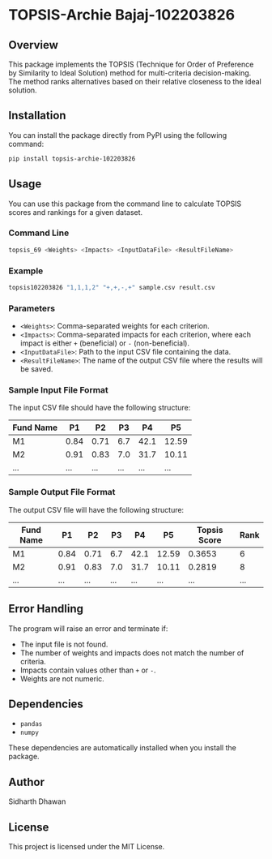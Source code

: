 # TOPSIS-Archie Bajaj-102203826

## Overview

This package implements the TOPSIS (Technique for Order of Preference by Similarity to Ideal Solution) method for multi-criteria decision-making. The method ranks alternatives based on their relative closeness to the ideal solution.

## Installation

You can install the package directly from PyPI using the following command:

```bash
pip install topsis-archie-102203826
```

## Usage

You can use this package from the command line to calculate TOPSIS scores and rankings for a given dataset.

### Command Line

```bash
topsis_69 <Weights> <Impacts> <InputDataFile> <ResultFileName>
```

### Example

```bash
topsis102203826 "1,1,1,2" "+,+,-,+" sample.csv result.csv
```

### Parameters

- `<Weights>`: Comma-separated weights for each criterion.
- `<Impacts>`: Comma-separated impacts for each criterion, where each impact is either `+` (beneficial) or `-` (non-beneficial).
- `<InputDataFile>`: Path to the input CSV file containing the data.
- `<ResultFileName>`: The name of the output CSV file where the results will be saved.

### Sample Input File Format

The input CSV file should have the following structure:

| Fund Name | P1  | P2  | P3  | P4  | P5  |
|-----------|-----|-----|-----|-----|-----|
| M1        | 0.84| 0.71| 6.7 | 42.1| 12.59|
| M2        | 0.91| 0.83| 7.0 | 31.7| 10.11|
| ...       | ... | ... | ... | ... | ... |

### Sample Output File Format

The output CSV file will have the following structure:

| Fund Name | P1  | P2  | P3  | P4  | P5  | Topsis Score | Rank |
|-----------|-----|-----|-----|-----|-----|--------------|------|
| M1        | 0.84| 0.71| 6.7 | 42.1| 12.59| 0.3653       | 6    |
| M2        | 0.91| 0.83| 7.0 | 31.7| 10.11| 0.2819       | 8    |
| ...       | ... | ... | ... | ... | ...  | ...          | ...  |

## Error Handling

The program will raise an error and terminate if:

- The input file is not found.
- The number of weights and impacts does not match the number of criteria.
- Impacts contain values other than `+` or `-`.
- Weights are not numeric.

## Dependencies

- `pandas`
- `numpy`

These dependencies are automatically installed when you install the package.

## Author

Sidharth Dhawan

## License

This project is licensed under the MIT License.
```
